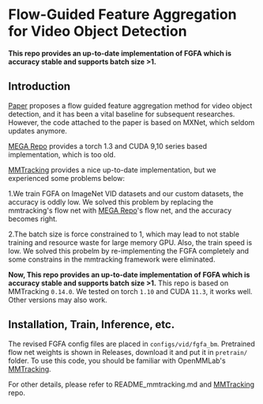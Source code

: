 # Flow-Guided Feature Aggregation for Video Object Detection

__This repo provides an up-to-date implementation of FGFA which is accuracy stable and supports batch size >1.__

## Introduction

[Paper](https://arxiv.org/abs/1703.10025) proposes a flow guided feature aggregation method for video object detection, and it has been a vital baseline for subsequent researches. However, the code attached to the paper is based on MXNet, which seldom updates anymore.

[MEGA Repo](https://github.com/Scalsol/mega.pytorch) provides a torch 1.3 and CUDA 9,10 series based implementation, which is too old.

[MMTracking](https://github.com/open-mmlab/mmtracking) provides a nice up-to-date implementation, but we experienced some problems below:

1.We train FGFA on ImageNet VID datasets and our custom datasets, the accuracy is oddly low. We solved this problem by replacing the mmtracking's flow net with  [MEGA Repo](https://github.com/Scalsol/mega.pytorch)'s flow net, and the accuracy becomes right.

2.The batch size is force constrained to 1,  which may lead to not stable training and resource waste for large memory GPU. Also, the train speed is low. We solved this probelm by re-implementing the FGFA completely and  some constrains in the mmtracking framework were eliminated.

__Now, This repo provides an up-to-date implementation of FGFA which is accuracy stable and supports batch size >1.__ This repo is based on MMTracking `0.14.0`. We tested on torch `1.10` and CUDA `11.3`, it works well. Other versions may also work.

## Installation, Train, Inference, etc.

The revised FGFA config files are placed in `configs/vid/fgfa_bm`. Pretrained flow net weights is shown in Releases, download it and put it in `pretrain/` folder. To use this code, you should be familiar with OpenMMLab's [MMTracking](https://github.com/open-mmlab/mmtracking).

For other details, please refer to README_mmtracking.md and [MMTracking](https://github.com/open-mmlab/mmtracking) repo.

